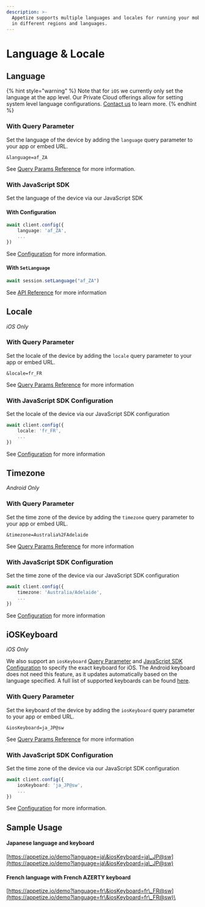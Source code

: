 ```yaml
---
description: >-
  Appetize supports multiple languages and locales for running your mobile apps
  in different regions and languages.
---
```


# Language & Locale

## Language

{% hint style="warning" %}
Note that for `iOS` we currently only set the language at the app level. Our Private Cloud offerings allow for setting system level language configurations. [Contact us](https://appetize.io/contact-us) to learn more.
{% endhint %}

### With Query Parameter

Set the language of the device by adding the `language` query parameter to your app or embed URL.

```uri
&language=af_ZA
```

See [Query Params Reference](query-params-reference.md#language) for more information.

### With JavaScript SDK

Set the language of the device via our JavaScript SDK

#### With Configuration

```typescript
await client.config({
    language: 'af_ZA',
    ...
})
```

See [Configuration](../javascript-sdk/configuration.md#language) for more information.

#### With `SetLanguage`

```typescript
await session.setLanguage("af_ZA")
```

See [API Reference](../javascript-sdk/api-reference.md#setlanguage) for more information

## Locale

_iOS Only_

### **With Query Parameter**

Set the locale of the device by adding the `locale` query parameter to your app or embed URL.

```
&locale=fr_FR
```

See [Query Params Reference](query-params-reference.md#locale) for more information

### **With JavaScript SDK Configuration**

Set the locale of the device via our JavaScript SDK configuration

```typescript
await client.config({
    locale: 'fr_FR',
    ...
})
```

See [Configuration](../javascript-sdk/configuration.md#locale) for more information

## Timezone

_Android Only_

### **With Query Parameter**

Set the time zone of the device by adding the `timezone` query parameter to your app or embed URL.

```
&timezone=Australia%2FAdelaide
```

See [Query Params Reference](query-params-reference.md#timezone) for more information

### **With JavaScript SDK Configuration**

Set the time zone of the device via our JavaScript SDK configuration

```typescript
await client.config({
    timezone: 'Australia/Adelaide',
    ...
})
```

See [Configuration](../javascript-sdk/configuration.md#timezone) for more information

## iOSKeyboard

_iOS Only_

We also support an `iosKeyboard` [Query Parameter](language-and-locale.md#with-query-parameter-3) and [JavaScript SDK Configuration](language-and-locale.md#with-javascript-sdk-configuration-2) to specify the exact keyboard for iOS. The Android keyboard does not need this feature, as it updates automatically based on the language specified. A full list of supported keyboards can be found [here](https://pgssoft.github.io/AutoMate/Enums/SoftwareKeyboard.html).

### **With Query Parameter**

Set the keyboard of the device by adding the `iosKeyboard` query parameter to your app or embed URL.

```
&iosKeyboard=ja_JP@sw
```

See [Query Params Reference](query-params-reference.md#timezone) for more information

### **With JavaScript SDK Configuration**

Set the time zone of the device via our JavaScript SDK configuration

```typescript
await client.config({
    iosKeyboard: 'ja_JP@sw',
    ...
})
```

See [Configuration](../javascript-sdk/configuration.md#ioskeyboard) for more information.

## Sample Usage

#### Japanese language and keyboard

[https://appetize.io/demo?language=ja\&iosKeyboard=ja\_JP@sw](https://appetize.io/demo?language=ja\&iosKeyboard=ja\_JP@sw)

#### French language with French AZERTY keyboard

[https://appetize.io/demo?language=fr\&iosKeyboard=fr\_FR@sw](https://appetize.io/demo?language=fr\&iosKeyboard=fr\_FR@sw)\


